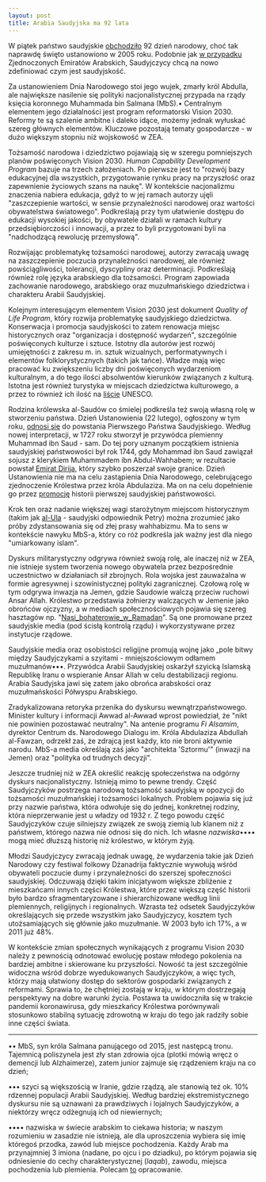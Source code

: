 ```yaml
---
layout: post
title: Arabia Saudyjska ma 92 lata
---
```


W piątek państwo saudyjskie [obchodziło](https://english.alarabiya.net/News/gulf/2022/09/23/Saudi-Arabia-s-92nd-National-Day-Fireworks-air-shows-marks-country-s-founding-) 92 dzień narodowy, choć tak naprawdę święto ustanowiono w 2005 roku. Podobnie jak [w przypadku](https://abumarkey.github.io/arabizmy/zea-nacjonalizm/) Zjednoczonych Emiratów Arabskich, Saudyjczycy chcą na nowo zdefiniować czym jest saudyjskość.  

Za ustanowieniem Dnia Narodowego stoi jego wujek, zmarły król Abdulla, ale największe nasilenie się polityki nacjonalistycznej przypada na rządy księcia koronnego Muhammada bin Salmana (MbS).• Centralnym elementem jego działalności jest program reformatorski Vision 2030. Reformy te są szalenie ambitne i daleko idące, możemy jednak wyłuskać szereg głównych elementów. Kluczowe pozostają tematy gospodarcze - w dużo większym stopniu niż wojskowość w ZEA. 

Tożsamość narodowa i dziedzictwo pojawiają się w szeregu pomniejszych planów poświęconych Vision 2030. *Human Capability Development Program* bazuje na trzech założeniach. Po pierwsze jest to "rozwój bazy edukacyjnej dla wszystkich, przygotowanie rynku pracy na przyszłość oraz zapewnienie życiowych szans na naukę". W kontekście nacjonalizmu znaczenia nabiera edukacja, gdyż to w jej ramach autorzy ujęli "zaszczepienie wartości, w sensie przynależności narodowej oraz wartości obywatelstwa światowego". Podkreślają przy tym ułatwienie dostępu do edukacji wysokiej jakości, by obywatele działali w ramach kultury przedsiębiorczości i innowacji, a przez to byli przygotowani byli na "nadchodzącą rewolucję przemysłową".

Rozwijając problematykę tożsamości narodowej, autorzy zwracają uwagę na zaszczepienie poczucia przynależności narodowej, ale również powściągliwości, tolerancji, dyscypliny oraz determinacji. Podkreślają również rolę języka arabskiego dla tożsamości. Program zapowiada zachowanie narodowego, arabskiego oraz muzułmańskiego dziedzictwa i charakteru Arabii Saudyjskiej. 

Kolejnym interesującym elementem Vision 2030 jest dokument *Quality of Life Program*, który rozwija problematykę saudyjskiego dziedzictwa. Konserwacja i promocja saudyjskości to zatem renowacja miejsc historycznych oraz "organizacja i dostępność wydarzeń", szczególnie poświęconych kulturze i sztuce. Istotny dla autorów jest rozwój umiejętności z zakresu m. in.  sztuk wizualnych, performatywnych i elementów folklorystycznych (takich jak tańce). Władze mają więc pracować ku zwiększeniu liczby dni poświęconych wydarzeniom kulturalnym, a do tego ilości absolwentów kierunków związanych z kulturą. Istotna jest również turystyka w miejscach dziedzictwa kulturowego, a przez to również ich ilość na [liście](https://whc.unesco.org/en/statesparties/sa) UNESCO. 

Rodzina królewska al-Saudów co śmielej podkreśla też swoją własną rolę w stworzeniu państwa. Dzień Ustanowienia (22 lutego), ogłoszony w tym roku, [odnosi się](https://agsiw.org/saudi-arabias-national-days-an-evolving-state-formation-narrative/) do powstania Pierwszego Państwa Saudyjskiego. Według nowej interpretacji, w 1727 roku stworzył je przywódca plemienny Muhammad ibn Saud - sam. Do tej pory uznanym początkiem istnienia saudyjskiej państwowości był rok 1744, gdy Mohammad ibn Saud zawiązał sojusz z klerykiem Muhammadem ibn Abdul-Wahhabem; w rezultacie powstał [Emirat Dirija](https://en.wikipedia.org/wiki/Emirate_of_Diriyah), który szybko poszerzał swoje granice. Dzień Ustanowienia nie ma na celu zastąpienia Dnia Narodowego, celebrującego zjednoczenie Królestwa przez króla Abdulaziza. Ma on na celu dopełnienie go przez [promocję](https://en.vogue.me/culture/saudi-founding-day-everything-to-know-history-celebrations/) historii pierwszej saudyjskiej państwowości.

Krok ten oraz nadanie większej wagi starożytnym miejscom historycznym (takim jak [al-Ula](https://welcomesaudi.com/news/discover-al-ula-saudi-arabias-forgotten-past) - saudyjski odpowiednik Petry) można zrozumieć jako próby zdystansowania się od złej prasy wahhabizmu. Ma to sens w kontekście nawyku MbS-a, który co róż podkreśla jak ważny jest dla niego "umiarkowany islam". 

Dyskurs militarystyczny odgrywa również swoją rolę, ale inaczej niż w ZEA, nie istnieje system tworzenia nowego obywatela przez bezpośrednie uczestnictwo w działaniach sił zbrojnych. Rola wojska jest zauważalna w formie agresywnej i szowinistycznej polityki zagranicznej. Czołową rolę w tym odgrywa inwazja na Jemen, gdzie Saudowie walczą przeciw ruchowi Ansar Allah. Królestwo przedstawia żołnierzy walczących w Jemenie jako obrońców ojczyzny, a w mediach społecznościowych pojawia się szereg hasztagów np. "[Nasi_bohaterowie_w_Ramadan](https://www.instagram.com/explore/tags/%D8%A3%D8%A8%D8%B7%D8%A7%D9%84%D9%86%D8%A7_%D9%81%D9%8A_%D8%B1%D9%85%D8%B6%D8%A7%D9%86/)". Są one promowane przez saudyjskie media (pod ścisłą kontrolą rządu) i wykorzystywane przez instytucje rządowe. 

Saudyjskie media oraz osobistości religijne promują wojnę jako „pole bitwy między Saudyjczykami a szyitami - mniejszościowym odłamem muzułmanów•••. Przywódca Arabii Saudyjskiej oskarżył szyicką Islamską Republikę Iranu o wspieranie Ansar Allah w celu destabilizacji regionu. Arabia Saudyjska jawi się zatem jako obrońca arabskości oraz muzułmańskości Półwyspu Arabskiego. 

Zradykalizowana retoryka przenika do dyskursu wewnątrzpaństwowego. Minister kultury i informacji Awwad al-Awwad wprost powiedział, że "nikt nie powinien pozostawać neutralny". Na antenie programu *Fi Alsamim*, dyrektor Centrum ds. Narodowego Dialogu im. Króla Abdulaziza Abdullah al-Fawzan, odrzekł zaś, że zdrajcą jest każdy, kto nie broni aktywnie narodu. MbS-a media określają zaś jako "architekta 'Sztormu'" (inwazji na Jemen) oraz "polityka od trudnych decyzji". 

Jeszcze trudniej niż w ZEA określić reakcję społeczeństwa na odgórny dyskurs nacjonalistyczny. Istnieją mimo to pewne trendy. Część Saudyjczyków postrzega narodową tożsamość saudyjską w opozycji do tożsamości muzułmańskiej i tożsamości lokalnych. Problem pojawia się już przy nazwie państwa, która odwołuje się do jednej, konkretnej rodziny, która nieprzerwanie jest u władzy od 1932 r. Z tego powodu część Saudyjczyków czuje silniejszy związek ze swoją ziemią lub klanem niż z państwem, którego nazwa nie odnosi się do nich. Ich własne *nazwiska*•••• mogą mieć dłuższą historię niż królestwo, w którym żyją.

Młodzi Saudyjczycy zwracają jednak uwagę, że wydarzenia takie jak Dzień Narodowy czy festiwal folkowy Dżanadrija faktycznie wywołują wśród obywateli poczucie dumy i przynależności do szerszej społeczności saudyjskiej. Odczuwają dzięki takim inicjatywom większe zbliżenie z mieszkańcami innych części Królestwa, które przez większą część historii było bardzo sfragmentaryzowane i shierarchizowane według linii plemiennych, religijnych i regionalnych. Wzrasta też odsetek Saudyjczyków określających się przede wszystkim jako Saudyjczycy, kosztem tych utożsamiających się głównie jako muzułmanie. W 2003 było ich 17%, a w 2011 już 48%. 

W kontekście zmian społecznych wynikających z programu Vision 2030 należy z pewnością odnotować ewolucję postaw młodego pokolenia na bardziej ambitne i skierowane ku przyszłości. Nowość ta jest szczególnie widoczna wśród dobrze wyedukowanych Saudyjczyków, a więc tych, którzy mają ułatwiony dostęp do sektorów gospodarki związanych z reformami. Sprawia to, że chętniej zostają w kraju, w którym dostrzegają perspektywy na dobre warunki życia. Postawa ta uwidoczniła się w trakcie pandemii koronawirusa, gdy mieszkańcy Królestwa porównywali stosunkowo stabilną sytuację zdrowotną w kraju do tego jak radziły sobie inne części świata. 

---

•• MbS, syn króla Salmana panującego od 2015, jest następcą tronu. Tajemnicą poliszynela jest zły stan zdrowia ojca (plotki mówią wręcz o demencji lub Alzhaimerze), zatem junior zajmuje się rządzeniem kraju na co dzień; 

••• szyci są większością w Iranie, gdzie rządzą, ale stanowią też ok. 10% rdzennej populacji Arabii Saudyjskiej. Według bardziej ekstremistycznego dyskursu nie są uznawani za prawdziwych i lojalnych Saudyjczyków, a niektórzy wręcz odżegnują ich od niewiernych; 

•••• nazwiska w świecie arabskim to ciekawa historia; w naszym rozumieniu w zasadzie nie istnieją, ale dla uproszczenia wybiera się imię któregoś przodka, zawód lub miejsce pochodzenia. Każdy Arab ma przynajmniej 3 imiona (nadane, po ojcu i po dziadku), po którym pojawia się odniesienie do cechy charakterystycznej (*laqab*), zawodu, miejsca pochodzenia lub plemienia. Polecam [to](https://www.councilscienceeditors.org/wp-content/uploads/v28n1p020-021.pdf) opracowanie. 
